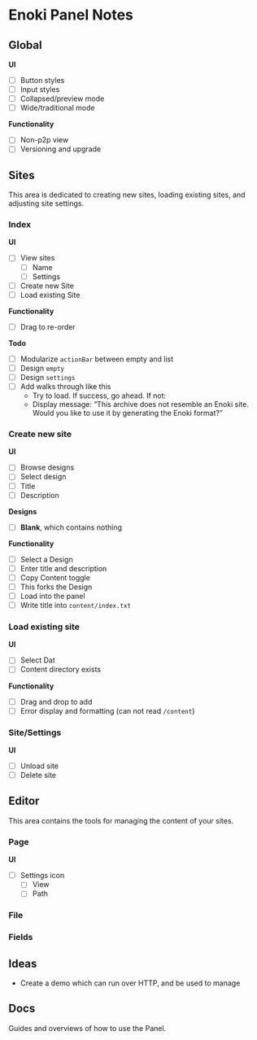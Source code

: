 # Enoki Panel Notes

## Global

**UI**

- [ ] Button styles
- [ ] Input styles
- [ ] Collapsed/preview mode
- [ ] Wide/traditional mode

**Functionality**

- [ ] Non-p2p view
- [ ] Versioning and upgrade

## Sites

This area is dedicated to creating new sites, loading existing sites, and adjusting site settings.

### Index

**UI**

- [ ] View sites
  - [ ] Name
  - [ ] Settings
- [ ] Create new Site
- [ ] Load existing Site

**Functionality**

- [ ] Drag to re-order

**Todo**

- [ ] Modularize `actionBar` between empty and list
- [ ] Design `empty`
- [ ] Design `settings`
- [ ] Add walks through like this
    - Try to load. If success, go ahead. If not:
    - Display message: “This archive does not resemble an Enoki site. Would you like to use it by generating the Enoki format?”

### Create new site

**UI**

- [ ] Browse designs
- [ ] Select design
- [ ] Title
- [ ] Description

**Designs**

- [ ] **Blank**, which contains nothing

**Functionality**

- [ ] Select a Design
- [ ] Enter title and description
- [ ] Copy Content toggle
- [ ] This forks the Design
- [ ] Load into the panel
- [ ] Write title into `content/index.txt`

### Load existing site

**UI**

- [ ] Select Dat
- [ ] Content directory exists

**Functionality**

- [ ] Drag and drop to add
- [ ] Error display and formatting (can not read `/content`)

### Site/Settings

**UI**

- [ ] Unload site
- [ ] Delete site

## Editor

This area contains the tools for managing the content of your sites.

### Page

**UI**

- [ ] Settings icon
  - [ ] View
  - [ ] Path

### File

### Fields

## Ideas

- Create a demo which can run over HTTP, and be used to manage 

## Docs

Guides and overviews of how to use the Panel.